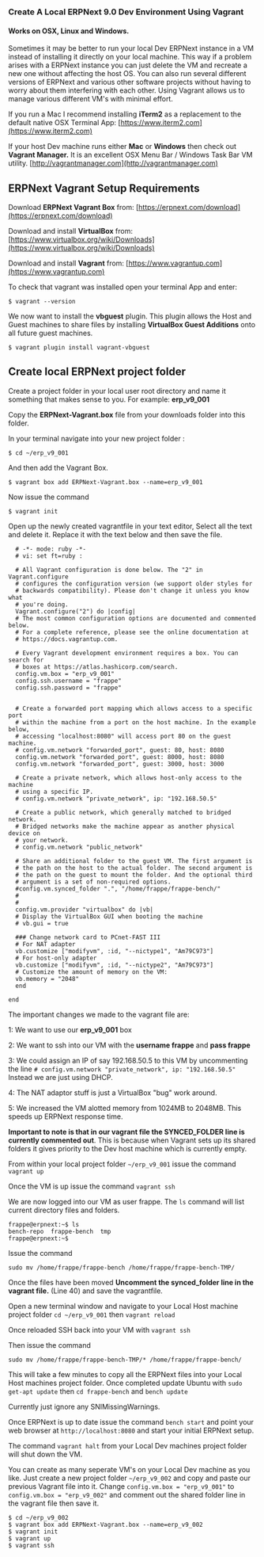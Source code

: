 ### Create A Local ERPNext 9.0 Dev Environment Using Vagrant
#### Works on OSX, Linux and Windows. 

Sometimes it may be better to run your local Dev ERPNext instance in a VM instead of installing it directly on your local machine. This way if a problem arises with a ERPNext instance you can just delete the VM and recreate a new one without affecting the host OS. You can also run several different versions of ERPNext and various other software projects without having to worry about them interfering with each other. Using Vagrant allows us to manage various different VM's with minimal effort.


If you run a Mac I recommend installing **iTerm2** as a replacement to the default native OSX Terminal App: [https://www.iterm2.com](https://www.iterm2.com)


If your host Dev machine runs either **Mac** or **Windows** then check out **Vagrant Manager.** It is an excellent OSX Menu Bar / Windows Task Bar VM utility.
[http://vagrantmanager.com](http://vagrantmanager.com)

## ERPNext Vagrant Setup Requirements

Download **ERPNext Vagrant Box** from:
[https://erpnext.com/download](https://erpnext.com/download)

Download and install **VirtualBox** from:
[https://www.virtualbox.org/wiki/Downloads](https://www.virtualbox.org/wiki/Downloads)

Download and install **Vagrant** from:
[https://www.vagrantup.com](https://www.vagrantup.com)

To check that vagrant was installed open your terminal App and enter:

```
$ vagrant --version
```

We now want to install the **vbguest** plugin. This plugin allows the Host and Guest machines to share files by installing **VirtualBox Guest Additions** onto all future guest machines.

```
$ vagrant plugin install vagrant-vbguest
```

## Create local ERPNext project folder
Create a project folder in your local user root directory and name it something that makes sense to you. For example:  **erp_v9_001**

Copy the **ERPNext-Vagrant.box** file from your downloads folder into this folder.

In your terminal navigate into your new project folder :

```
$ cd ~/erp_v9_001

```

And then add the Vagrant Box.

```
$ vagrant box add ERPNext-Vagrant.box --name=erp_v9_001

```

Now issue the command

```
$ vagrant init 

```
Open up the newly created vagrantfile in your text editor, Select all the text and delete it. Replace it with the text below and then save the file.

```
  # -*- mode: ruby -*-
  # vi: set ft=ruby :

  # All Vagrant configuration is done below. The "2" in Vagrant.configure
  # configures the configuration version (we support older styles for
  # backwards compatibility). Please don't change it unless you know what
  # you're doing.
  Vagrant.configure("2") do |config|
  # The most common configuration options are documented and commented below.
  # For a complete reference, please see the online documentation at
  # https://docs.vagrantup.com.

  # Every Vagrant development environment requires a box. You can search for
  # boxes at https://atlas.hashicorp.com/search.
  config.vm.box = "erp_v9_001"
  config.ssh.username = "frappe"
  config.ssh.password = "frappe"


  # Create a forwarded port mapping which allows access to a specific port
  # within the machine from a port on the host machine. In the example below,
  # accessing "localhost:8080" will access port 80 on the guest machine.
  # config.vm.network "forwarded_port", guest: 80, host: 8080
  config.vm.network "forwarded_port", guest: 8000, host: 8080
  config.vm.network "forwarded_port", guest: 3000, host: 3000

  # Create a private network, which allows host-only access to the machine
  # using a specific IP.
  # config.vm.network "private_network", ip: "192.168.50.5"

  # Create a public network, which generally matched to bridged network.
  # Bridged networks make the machine appear as another physical device on
  # your network.
  # config.vm.network "public_network"

  # Share an additional folder to the guest VM. The first argument is
  # the path on the host to the actual folder. The second argument is
  # the path on the guest to mount the folder. And the optional third
  # argument is a set of non-required options.
  #config.vm.synced_folder ".", "/home/frappe/frappe-bench/"
  #
  #
  config.vm.provider "virtualbox" do |vb|
  # Display the VirtualBox GUI when booting the machine
  # vb.gui = true

  ### Change network card to PCnet-FAST III
  # For NAT adapter
  vb.customize ["modifyvm", :id, "--nictype1", "Am79C973"]
  # For host-only adapter
  vb.customize ["modifyvm", :id, "--nictype2", "Am79C973"]
  # Customize the amount of memory on the VM:
  vb.memory = "2048"
  end

end

```
The important changes we made to the vagrant file are:

1: We want to use our **erp_v9_001** box

2: We want to ssh into our VM with the **username frappe** and **pass frappe**

3: We could assign an IP of say 192.168.50.5 to this VM by uncommenting the line `# config.vm.network "private_network", ip: "192.168.50.5"` Instead we are just using DHCP.

4: The NAT adaptor stuff is just a VirtualBox "bug" work around.

5: We increased the VM alotted memory from 1024MB to 2048MB. This speeds up ERPNext response time.

**Important to note is that in our vagrant file the SYNCED_FOLDER line is currently commented out**. This is because when Vagrant sets up its shared folders it gives priority to the Dev host machine which is currently empty.

From within your local project folder `~/erp_v9_001` issue the command `vagrant up`

Once the VM is up issue the command `vagrant ssh`

We are now logged into our VM as user frappe.
The `ls` command will list current directory files and folders.

```
frappe@erpnext:~$ ls
bench-repo  frappe-bench  tmp
frappe@erpnext:~$

```

Issue the command

```
sudo mv /home/frappe/frappe-bench /home/frappe/frappe-bench-TMP/

```

Once the files have been moved
**Uncomment the synced_folder line in the vagrant file.** (Line 40) and save the vagrantfile.

Open a new terminal window and navigate to your Local Host machine project folder `cd ~/erp_v9_001` then `vagrant reload`

Once reloaded SSH back into your VM with `vagrant ssh`

Then issue the command

`sudo mv /home/frappe/frappe-bench-TMP/* /home/frappe/frappe-bench/`

This will take a few minutes to copy all the ERPNext files into your Local Host machines project folder. Once completed update Ubuntu with `sudo get-apt update` then `cd frappe-bench` and `bench update` 

Currently just ignore any SNIMissingWarnings.

Once ERPNext is up to date issue the command `bench start` and point your web browser at `http://localhost:8080` and start your initial ERPNext setup.

The command `vagrant halt` from your Local Dev machines project folder will shut down the VM.

You can create as many seperate VM's on your Local Dev machine as you like. Just create a new project folder `~/erp_v9_002` and copy and paste our previous Vagrant file into it. Change `config.vm.box = "erp_v9_001"` to `config.vm.box = "erp_v9_002"` and comment out the shared folder line in the vagrant file then save it.

```
$ cd ~/erp_v9_002
$ vagrant box add ERPNext-Vagrant.box --name=erp_v9_002
$ vagrant init
$ vagrant up
$ vagrant ssh

```